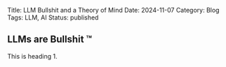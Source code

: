 Title: LLM Bullshit and a Theory of Mind
Date: 2024-11-07
Category: Blog
Tags: LLM, AI
Status: published

## LLMs are Bullshit :tm:
This is heading 1. 
